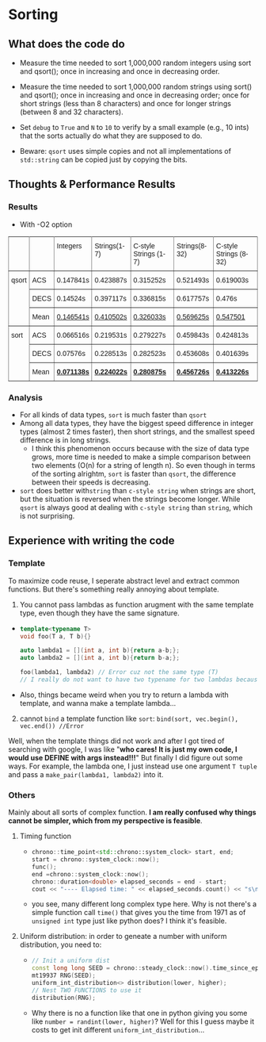 # Sorting

## What does the code do

- Measure the time needed to sort 1,000,000 random integers using sort and qsort(); once in increasing and once in decreasing order.
- Measure the time needed to sort 1,000,000 random strings using sort() and qsort(); once in increasing and once in decreasing order; once for short strings (less than 8 characters) and once for longer strings (between 8 and 32 characters).

- Set `debug` to `True` and `N` to `10` to verify by a small example (e.g., 10 ints) that the sorts actually do what they are supposed to do.
- Beware: `qsort` uses simple copies and not all implementations of `std::string` can be copied just by copying the bits.

## Thoughts & Performance Results

### Results

- With -O2 option

<table style="border-collapse:collapse;border-spacing:0" class="tg"><tr><th style="font-family:Arial, sans-serif;font-size:14px;font-weight:normal;padding:10px 5px;border-style:solid;border-width:1px;overflow:hidden;word-break:normal;border-color:inherit;text-align:left;vertical-align:top"></th><th style="font-family:Arial, sans-serif;font-size:14px;font-weight:normal;padding:10px 5px;border-style:solid;border-width:1px;overflow:hidden;word-break:normal;border-color:inherit;text-align:left;vertical-align:top"></th><th style="font-family:Arial, sans-serif;font-size:14px;font-weight:normal;padding:10px 5px;border-style:solid;border-width:1px;overflow:hidden;word-break:normal;border-color:inherit;text-align:left;vertical-align:top">Integers</th><th style="font-family:Arial, sans-serif;font-size:14px;font-weight:normal;padding:10px 5px;border-style:solid;border-width:1px;overflow:hidden;word-break:normal;border-color:inherit;text-align:left;vertical-align:top">Strings(1-7)</th><th style="font-family:Arial, sans-serif;font-size:14px;font-weight:normal;padding:10px 5px;border-style:solid;border-width:1px;overflow:hidden;word-break:normal;border-color:inherit;text-align:left;vertical-align:top">C-style Strings (1-7)</th><th style="font-family:Arial, sans-serif;font-size:14px;font-weight:normal;padding:10px 5px;border-style:solid;border-width:1px;overflow:hidden;word-break:normal;border-color:inherit;text-align:left;vertical-align:top">Strings(8-32)</th><th style="font-family:Arial, sans-serif;font-size:14px;font-weight:normal;padding:10px 5px;border-style:solid;border-width:1px;overflow:hidden;word-break:normal;border-color:inherit;text-align:left;vertical-align:top">C-style Strings (8-32)</th></tr><tr><td style="font-family:Arial, sans-serif;font-size:14px;padding:10px 5px;border-style:solid;border-width:1px;overflow:hidden;word-break:normal;border-color:inherit;text-align:left;vertical-align:top" rowspan="3">qsort</td><td style="font-family:Arial, sans-serif;font-size:14px;padding:10px 5px;border-style:solid;border-width:1px;overflow:hidden;word-break:normal;border-color:inherit;text-align:left;vertical-align:top">ACS</td><td style="font-family:Arial, sans-serif;font-size:14px;padding:10px 5px;border-style:solid;border-width:1px;overflow:hidden;word-break:normal;border-color:inherit;text-align:left;vertical-align:top">0.147841s</td><td style="font-family:Arial, sans-serif;font-size:14px;padding:10px 5px;border-style:solid;border-width:1px;overflow:hidden;word-break:normal;border-color:inherit;text-align:left;vertical-align:top">0.423887s</td><td style="font-family:Arial, sans-serif;font-size:14px;padding:10px 5px;border-style:solid;border-width:1px;overflow:hidden;word-break:normal;border-color:inherit;text-align:left;vertical-align:top">0.315252s</td><td style="font-family:Arial, sans-serif;font-size:14px;padding:10px 5px;border-style:solid;border-width:1px;overflow:hidden;word-break:normal;border-color:inherit;text-align:left;vertical-align:top">0.521493s</td><td style="font-family:Arial, sans-serif;font-size:14px;padding:10px 5px;border-style:solid;border-width:1px;overflow:hidden;word-break:normal;border-color:inherit;text-align:left;vertical-align:top">0.619003s</td></tr><tr><td style="font-family:Arial, sans-serif;font-size:14px;padding:10px 5px;border-style:solid;border-width:1px;overflow:hidden;word-break:normal;border-color:inherit;text-align:left;vertical-align:top">DECS</td><td style="font-family:Arial, sans-serif;font-size:14px;padding:10px 5px;border-style:solid;border-width:1px;overflow:hidden;word-break:normal;border-color:inherit;text-align:left;vertical-align:top">0.14524s</td><td style="font-family:Arial, sans-serif;font-size:14px;padding:10px 5px;border-style:solid;border-width:1px;overflow:hidden;word-break:normal;border-color:inherit;text-align:left;vertical-align:top">0.397117s</td><td style="font-family:Arial, sans-serif;font-size:14px;padding:10px 5px;border-style:solid;border-width:1px;overflow:hidden;word-break:normal;border-color:inherit;text-align:left;vertical-align:top">0.336815s</td><td style="font-family:Arial, sans-serif;font-size:14px;padding:10px 5px;border-style:solid;border-width:1px;overflow:hidden;word-break:normal;border-color:inherit;text-align:left;vertical-align:top">0.617757s</td><td style="font-family:Arial, sans-serif;font-size:14px;padding:10px 5px;border-style:solid;border-width:1px;overflow:hidden;word-break:normal;border-color:inherit;text-align:left;vertical-align:top">0.476s</td></tr><tr><td style="font-family:Arial, sans-serif;font-size:14px;padding:10px 5px;border-style:solid;border-width:1px;overflow:hidden;word-break:normal;border-color:inherit;text-align:left;vertical-align:top">Mean</td><td style="font-family:Arial, sans-serif;font-size:14px;padding:10px 5px;border-style:solid;border-width:1px;overflow:hidden;word-break:normal;border-color:inherit;text-decoration:underline;text-align:left;vertical-align:top">0.146541s</td><td style="font-family:Arial, sans-serif;font-size:14px;padding:10px 5px;border-style:solid;border-width:1px;overflow:hidden;word-break:normal;border-color:inherit;text-decoration:underline;text-align:left;vertical-align:top">0.410502s</td><td style="font-family:Arial, sans-serif;font-size:14px;padding:10px 5px;border-style:solid;border-width:1px;overflow:hidden;word-break:normal;border-color:inherit;text-decoration:underline;text-align:left;vertical-align:top">0.326033s</td><td style="font-family:Arial, sans-serif;font-size:14px;padding:10px 5px;border-style:solid;border-width:1px;overflow:hidden;word-break:normal;border-color:inherit;text-decoration:underline;text-align:left;vertical-align:top">0.569625s</td><td style="font-family:Arial, sans-serif;font-size:14px;padding:10px 5px;border-style:solid;border-width:1px;overflow:hidden;word-break:normal;border-color:inherit;text-decoration:underline;text-align:left;vertical-align:top">0.547501</td></tr><tr><td style="font-family:Arial, sans-serif;font-size:14px;padding:10px 5px;border-style:solid;border-width:1px;overflow:hidden;word-break:normal;border-color:inherit;text-align:left;vertical-align:top" rowspan="3">sort</td><td style="font-family:Arial, sans-serif;font-size:14px;padding:10px 5px;border-style:solid;border-width:1px;overflow:hidden;word-break:normal;border-color:inherit;text-align:left;vertical-align:top">ACS</td><td style="font-family:Arial, sans-serif;font-size:14px;padding:10px 5px;border-style:solid;border-width:1px;overflow:hidden;word-break:normal;border-color:inherit;text-align:left;vertical-align:top">0.066516s</td><td style="font-family:Arial, sans-serif;font-size:14px;padding:10px 5px;border-style:solid;border-width:1px;overflow:hidden;word-break:normal;border-color:inherit;text-align:left;vertical-align:top">0.219531s</td><td style="font-family:Arial, sans-serif;font-size:14px;padding:10px 5px;border-style:solid;border-width:1px;overflow:hidden;word-break:normal;border-color:inherit;text-align:left;vertical-align:top">0.279227s</td><td style="font-family:Arial, sans-serif;font-size:14px;padding:10px 5px;border-style:solid;border-width:1px;overflow:hidden;word-break:normal;border-color:inherit;text-align:left;vertical-align:top">0.459843s</td><td style="font-family:Arial, sans-serif;font-size:14px;padding:10px 5px;border-style:solid;border-width:1px;overflow:hidden;word-break:normal;border-color:inherit;text-align:left;vertical-align:top">0.424813s</td></tr><tr><td style="font-family:Arial, sans-serif;font-size:14px;padding:10px 5px;border-style:solid;border-width:1px;overflow:hidden;word-break:normal;border-color:inherit;text-align:left;vertical-align:top">DECS</td><td style="font-family:Arial, sans-serif;font-size:14px;padding:10px 5px;border-style:solid;border-width:1px;overflow:hidden;word-break:normal;border-color:inherit;text-align:left;vertical-align:top">0.07576s</td><td style="font-family:Arial, sans-serif;font-size:14px;padding:10px 5px;border-style:solid;border-width:1px;overflow:hidden;word-break:normal;border-color:inherit;text-align:left;vertical-align:top">0.228513s</td><td style="font-family:Arial, sans-serif;font-size:14px;padding:10px 5px;border-style:solid;border-width:1px;overflow:hidden;word-break:normal;border-color:inherit;text-align:left;vertical-align:top">0.282523s</td><td style="font-family:Arial, sans-serif;font-size:14px;padding:10px 5px;border-style:solid;border-width:1px;overflow:hidden;word-break:normal;border-color:inherit;text-align:left;vertical-align:top">0.453608s</td><td style="font-family:Arial, sans-serif;font-size:14px;padding:10px 5px;border-style:solid;border-width:1px;overflow:hidden;word-break:normal;border-color:inherit;text-align:left;vertical-align:top">0.401639s</td></tr><tr><td style="font-family:Arial, sans-serif;font-size:14px;padding:10px 5px;border-style:solid;border-width:1px;overflow:hidden;word-break:normal;border-color:inherit;text-align:left;vertical-align:top">Mean</td><td style="font-family:Arial, sans-serif;font-size:14px;padding:10px 5px;border-style:solid;border-width:1px;overflow:hidden;word-break:normal;border-color:inherit;font-weight:bold;text-decoration:underline;text-align:left;vertical-align:top">0.071138s</td><td style="font-family:Arial, sans-serif;font-size:14px;padding:10px 5px;border-style:solid;border-width:1px;overflow:hidden;word-break:normal;border-color:inherit;font-weight:bold;text-decoration:underline;text-align:left;vertical-align:top">0.224022s</td><td style="font-family:Arial, sans-serif;font-size:14px;padding:10px 5px;border-style:solid;border-width:1px;overflow:hidden;word-break:normal;border-color:inherit;font-weight:bold;text-decoration:underline;text-align:left;vertical-align:top">0.280875s</td><td style="font-family:Arial, sans-serif;font-size:14px;padding:10px 5px;border-style:solid;border-width:1px;overflow:hidden;word-break:normal;border-color:inherit;font-weight:bold;text-decoration:underline;text-align:left;vertical-align:top">0.456726s</td><td style="font-family:Arial, sans-serif;font-size:14px;padding:10px 5px;border-style:solid;border-width:1px;overflow:hidden;word-break:normal;border-color:inherit;font-weight:bold;text-decoration:underline;text-align:left;vertical-align:top">0.413226s</td></tr></table>

### Analysis

- For all kinds of data types, `sort` is much faster than `qsort`
- Among all data types, they have the biggest speed difference in integer types (almost 2 times faster), then short strings, and the smallest speed difference is in long strings.
  - I think this phenomenon occurs because with the size of data type grows, more time is needed to make a simple comparison between two elements (O(n) for a string of length n). So even though in terms of the sorting alrightm, `sort` is faster than `qsort`, the difference between their speeds is decreasing.
- `sort` does better with`string` than `c-style string` when strings are short, but the situation is reversed when the strings become longer. While `qsort` is always good at dealing with `c-style string` than `string`, which is not surprising.

## Experience with writing the code

### Template

To maximize code reuse, I seperate abstract level and extract common functions. But there's something really annoying about template.

1. You cannot pass lambdas as function arugment with the same template type, even though they have the same signature.

- ```c++
  template<typename T>
  void foo(T a, T b){}
  
  auto lambda1 = [](int a, int b){return a-b;};
  auto lambda2 = [](int a, int b){return b-a;};
  
  foo(lambda1, lambda2) // Error cuz not the same type (T)
  // I really do not want to have two typename for two lambdas because there are also other template argument in foo, which makes it even more ugly.
  ```

- Also, things became weird when you try to return a lambda with template, and wanna make a template lambda...

2. cannot `bind` a template function like `sort`: `bind(sort, vec.begin(), vec.end()) //Error`



Well, when the template things did not work and after I got tired of searching with google, I was like "**who cares! It is just my own code, I would use DEFINE with args instead!!!**" But finally I did figure out some ways. For example, the lambda one, I just instead use one argument `T tuple` and pass a `make_pair(lambda1, lambda2)` into it.

### Others

Mainly about all sorts of complex function. **I am really confused why things cannot be simpler, which from my perspective is feasible**.

1. Timing function

   - ```c++
     chrono::time_point<std::chrono::system_clock> start, end;
     start = chrono::system_clock::now();
     func();
     end =chrono::system_clock::now();
     chrono::duration<double> elapsed_seconds = end - start;
     cout << "---- Elapsed time: " << elapsed_seconds.count() << "s\n";
     ```

   - you see, many different long complex type here. Why is not there's a simple function call `time()` that gives you the time from 1971 as of `unsigned int` type just like python does? I think it's feasible.

2. Uniform distribution: in order to geneate a number with uniform distribution, you need to:

   - ```c++
     // Init a uniform dist
     const long long SEED = chrono::steady_clock::now().time_since_epoch().count();
     mt19937 RNG(SEED);
     uniform_int_distribution<> distribution(lower, higher);
     // Nest TWO FUNCTIONS to use it
     distribution(RNG);
     ```

   - Why there is no a function like that one in python giving you some like `number = randint(lower, higher)`? Well for this I guess maybe it costs to get init different `uniform_int_distribution`...

